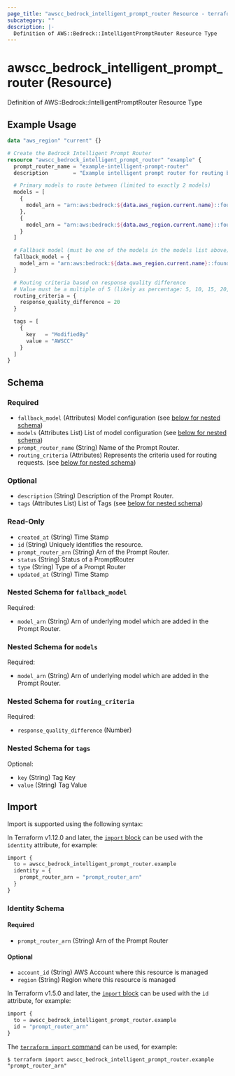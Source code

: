 ```yaml
---
page_title: "awscc_bedrock_intelligent_prompt_router Resource - terraform-provider-awscc"
subcategory: ""
description: |-
  Definition of AWS::Bedrock::IntelligentPromptRouter Resource Type
---
```


# awscc_bedrock_intelligent_prompt_router (Resource)

Definition of AWS::Bedrock::IntelligentPromptRouter Resource Type

## Example Usage

```terraform
data "aws_region" "current" {}

# Create the Bedrock Intelligent Prompt Router
resource "awscc_bedrock_intelligent_prompt_router" "example" {
  prompt_router_name = "example-intelligent-prompt-router"
  description        = "Example intelligent prompt router for routing between Claude models based on response quality"

  # Primary models to route between (limited to exactly 2 models)
  models = [
    {
      model_arn = "arn:aws:bedrock:${data.aws_region.current.name}::foundation-model/anthropic.claude-3-5-sonnet-20241022-v2:0"
    },
    {
      model_arn = "arn:aws:bedrock:${data.aws_region.current.name}::foundation-model/anthropic.claude-3-haiku-20240307-v1:0"
    }
  ]

  # Fallback model (must be one of the models in the models list above)
  fallback_model = {
    model_arn = "arn:aws:bedrock:${data.aws_region.current.name}::foundation-model/anthropic.claude-3-haiku-20240307-v1:0"
  }

  # Routing criteria based on response quality difference
  # Value must be a multiple of 5 (likely as percentage: 5, 10, 15, 20, etc.)
  routing_criteria = {
    response_quality_difference = 20
  }

  tags = [
    {
      key   = "ModifiedBy"
      value = "AWSCC"
    }
  ]
}
```

<!-- schema generated by tfplugindocs -->
## Schema

### Required

- `fallback_model` (Attributes) Model configuration (see [below for nested schema](#nestedatt--fallback_model))
- `models` (Attributes List) List of model configuration (see [below for nested schema](#nestedatt--models))
- `prompt_router_name` (String) Name of the Prompt Router.
- `routing_criteria` (Attributes) Represents the criteria used for routing requests. (see [below for nested schema](#nestedatt--routing_criteria))

### Optional

- `description` (String) Description of the Prompt Router.
- `tags` (Attributes List) List of Tags (see [below for nested schema](#nestedatt--tags))

### Read-Only

- `created_at` (String) Time Stamp
- `id` (String) Uniquely identifies the resource.
- `prompt_router_arn` (String) Arn of the Prompt Router.
- `status` (String) Status of a PromptRouter
- `type` (String) Type of a Prompt Router
- `updated_at` (String) Time Stamp

<a id="nestedatt--fallback_model"></a>
### Nested Schema for `fallback_model`

Required:

- `model_arn` (String) Arn of underlying model which are added in the Prompt Router.


<a id="nestedatt--models"></a>
### Nested Schema for `models`

Required:

- `model_arn` (String) Arn of underlying model which are added in the Prompt Router.


<a id="nestedatt--routing_criteria"></a>
### Nested Schema for `routing_criteria`

Required:

- `response_quality_difference` (Number)


<a id="nestedatt--tags"></a>
### Nested Schema for `tags`

Optional:

- `key` (String) Tag Key
- `value` (String) Tag Value

## Import

Import is supported using the following syntax:

In Terraform v1.12.0 and later, the [`import` block](https://developer.hashicorp.com/terraform/language/import) can be used with the `identity` attribute, for example:

```terraform
import {
  to = awscc_bedrock_intelligent_prompt_router.example
  identity = {
    prompt_router_arn = "prompt_router_arn"
  }
}
```

<!-- schema generated by tfplugindocs -->
### Identity Schema

#### Required

- `prompt_router_arn` (String) Arn of the Prompt Router

#### Optional

- `account_id` (String) AWS Account where this resource is managed
- `region` (String) Region where this resource is managed

In Terraform v1.5.0 and later, the [`import` block](https://developer.hashicorp.com/terraform/language/import) can be used with the `id` attribute, for example:

```terraform
import {
  to = awscc_bedrock_intelligent_prompt_router.example
  id = "prompt_router_arn"
}
```

The [`terraform import` command](https://developer.hashicorp.com/terraform/cli/commands/import) can be used, for example:

```shell
$ terraform import awscc_bedrock_intelligent_prompt_router.example "prompt_router_arn"
```